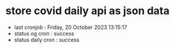 # store covid daily api as json data

- last cronjob : Friday, 20 October 2023 13:15:17
- status og cron : success
- status daily cron : success
      
      